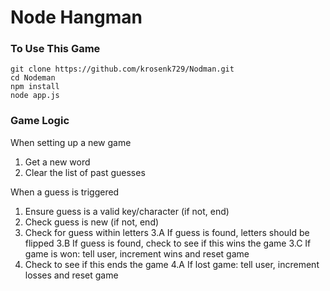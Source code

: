 # Node Hangman 

### To Use This Game

```
git clone https://github.com/krosenk729/Nodman.git
cd Nodeman
npm install
node app.js
```

### Game Logic

When setting up a new game
1. Get a new word 
2. Clear the list of past guesses

When a guess is triggered
1. Ensure guess is a valid key/character (if not, end)
2. Check guess is new (if not, end)
3. Check for guess within letters 
3.A If guess is found, letters should be flipped
3.B If guess is found, check to see if this wins the game 
3.C If game is won: tell user, increment wins and reset game
4. Check to see if this ends the game
4.A If lost game: tell user, increment losses and reset game
